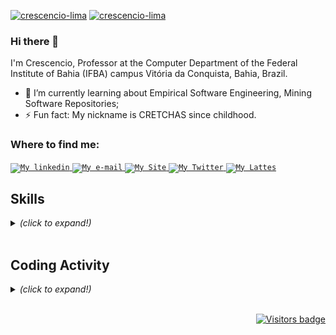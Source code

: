 [![crescencio-lima](https://img.shields.io/badge/crescencio--lima-website-green?colorA=61c265&colorB=4CAF50&style=for-the-badge)](https://www.crescenciolima.com)
[![crescencio-lima](https://img.shields.io/badge/crescencio--lima-channel-green?colorA=ef5350&colorB=d32f2f&style=for-the-badge)](https://www.youtube.com/c/CrescencioLima/)



### Hi there 👋


<!--
**cretchas/cretchas** is a ✨ _special_ ✨ repository because its `README.md` (this file) appears on your GitHub profile.

Here are some ideas to get you started:

- 🔭 I’m currently working on ...
- 🌱 I’m currently learning ...
- 👯 I’m looking to collaborate on ...
- 🤔 I’m looking for help with ...
- 💬 Ask me about ...
- 📫 How to reach me: ...
- 😄 Pronouns: ...
- ⚡ Fun fact: ...


### Talking about me

<img width="18" src="https://upload.wikimedia.org/wikipedia/en/0/05/Flag_of_Brazil.svg" alt="Brazil" />
<img width="16" src="https://upload.wikimedia.org/wikipedia/commons/2/28/Bandeira_da_Bahia.svg" alt="Bahia" />
-->

<p>
  I'm Crescencio, Professor at the Computer Department of the Federal Institute of Bahia (IFBA) campus Vitória da Conquista, Bahia, Brazil.
</p>

- 🔭 I’m currently learning about Empirical Software Engineering, Mining Software Repositories; 
- ⚡ Fun fact: My nickname is CRETCHAS since childhood.

### Where to find me:

<a href="https://www.linkedin.com/in/crescencio-lima-63b66320/">
  <code><img alt="My linkedin" width="28" src="https://simpleicons.org/icons/linkedin.svg" /></code>
</a>

<a href="mailto:crescencio@ifba.edu.br">
  <code><img alt="My e-mail" width="32" src="https://simpleicons.org/icons/maildotru.svg" /></code>
</a>

<a href="https://cretchas.github.io/">
  <code><img alt="My Site" width="28" src="https://simpleicons.org/icons/homeassistantcommunitystore.svg" /></code>
</a>

<a href="https://twitter.com/cretchas">
  <code><img alt="My Twitter" width="28" src="https://simpleicons.org/icons/twitter.svg" /></code>
</a>

<a href="http://lattes.cnpq.br/9104143705992817">
  <code><img alt="My Lattes" width="28" src="http://simpleicon.com/wp-content/uploads/note-64x64.png" /></code>
</a>

<br/>

## Skills

<details>
  <summary> <b> </b> <i>(click to expand!)</i> </summary>
  <br />

**Languages**
  
<a href="https://www.java.com/en/" target="blank">
<img src="https://github.com/Quadrified/Quadrified/blob/master/assets/svg/dev/languages/java.svg" alt="java" style="vertical-align:top; margin:4px"></a>
<img src="https://github.com/Quadrified/Quadrified/blob/master/assets/svg/dev/languages/python.svg" alt="python" style="vertical-align:top; margin:6px 4px">
<code><img height="32" src="https://upload.wikimedia.org/wikipedia/commons/thumb/c/c3/Python-logo-notext.svg/1280px-Python-logo-notext.svg.png" alt="Python"/></code>
<code><img height="32" src="https://upload.wikimedia.org/wikipedia/commons/thumb/9/92/LaTeX_logo.svg/2560px-LaTeX_logo.svg.png" alt="Latex"/></code>
<code><img height="32" src="https://raw.githubusercontent.com/github/explore/80688e429a7d4ef2fca1e82350fe8e3517d3494d/topics/html/html.png" alt="HTML5"/></code>
<code><img height="32" src="https://raw.githubusercontent.com/github/explore/80688e429a7d4ef2fca1e82350fe8e3517d3494d/topics/css/css.png" alt="CSS"/></code>

**Frameworks**

<code><img height="32" src="https://raw.githubusercontent.com/github/explore/80688e429a7d4ef2fca1e82350fe8e3517d3494d/topics/bootstrap/bootstrap.png" alt="Bootstrap"/></code>
<code><img height="32" src="https://icon-library.com/images/django-icon/django-icon-0.jpg" alt="Django"/></code>
<code><img height="32" src="https://junit.org/junit4/images/junit5-banner.png" alt="JUnit"/></code>


**DataBase**

<code><img height="32" src="https://raw.githubusercontent.com/github/explore/80688e429a7d4ef2fca1e82350fe8e3517d3494d/topics/mysql/mysql.png" alt="MySQL"/></code>
<code><img height="32" src="https://raw.githubusercontent.com/github/explore/80688e429a7d4ef2fca1e82350fe8e3517d3494d/topics/postgresql/postgresql.png" alt="PostegreSQL"/></code>

**DevOps**

<code><img height="32" src="https://raw.githubusercontent.com/github/explore/80688e429a7d4ef2fca1e82350fe8e3517d3494d/topics/git/git.png" alt="Git"/></code>
<code><img height="32" src="https://raw.githubusercontent.com/github/explore/80688e429a7d4ef2fca1e82350fe8e3517d3494d/topics/docker/docker.png" alt="Docker"/></code>
</details>

<br/>

## Coding Activity

<details>
  <summary> <b> </b> <i>(click to expand!)</i> </summary>
  <br />

[![Top Langs](https://github-readme-stats.vercel.app/api/top-langs/?username=cretchas&layout=compact&show_icons=true&theme=default)](https://github.com/anuraghazra/github-readme-stats)

<!--
<br/>
<p align="center">
   <img src="https://github-readme-stats.vercel.app/api/top-langs/?username=cretchas&layout=compact&theme=tokyonight" alt="Crescencio's languages" />
</p>
-->

<br/>

<p align="left">
  <img src="https://github-readme-stats.vercel.app/api?username=cretchas&show_icons=true&theme=default" alt="Crescencio's github stats" />
</p>

<br/>

<p align="left">
  <img src="https://github-readme-streak-stats.herokuapp.com/?user=cretchas&theme=default" alt="Crescencio's github stats" />
</p>

</details>
<br/>

<p align="right">
  <a href="https://badges.pufler.dev">
      <img src="https://badges.pufler.dev/visits/cretchas/cretchas" alt="Visitors badge" />
   </a>
</p>


